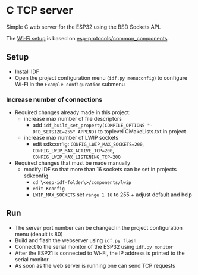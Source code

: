 # C TCP server

Simple C web server for the ESP32 using the BSD Sockets API.

The [Wi-Fi setup](extra_components/application_core/) is based on [esp-protocols/common_components](https://github.com/espressif/esp-protocols/tree/master/common_components/protocol_examples_common).

## Setup

- Install IDF
- Open the project configuration menu (`idf.py menuconfig`) to configure Wi-Fi in the `Example configuration` submenu

### Increase number of connections

- Required changes already made in this project:
    - increase max number of file descriptors
        - add `idf_build_set_property(COMPILE_OPTIONS "-DFD_SETSIZE=255" APPEND)` to toplevel CMakeLists.txt in project
    - increase max number of LWIP sockets
        - edit sdkconfig: `CONFIG_LWIP_MAX_SOCKETS=200`, `CONFIG_LWIP_MAX_ACTIVE_TCP=200`, `CONFIG_LWIP_MAX_LISTENING_TCP=200`
- Required changes that must be made manually
    - modify IDF so that more than 16 sockets can be set in projects sdkconfig
        * `cd \<esp-idf-folder\>/components/lwip`
        * `edit Kconfig`
        * `LWIP_MAX_SOCKETS` set `range 1 16` to 255 + adjust default and help

## Run

- The server port number can be changed in the project configuration menu (deault is 80)
- Build and flash the webserver using `idf.py flash`
- Connect to the serial monitor of the ESP32 using `idf.py monitor`
- After the ESP21 is connected to Wi-Fi, the IP address is printed to the serial monitor
- As soon as the web server is running one can send TCP requests
